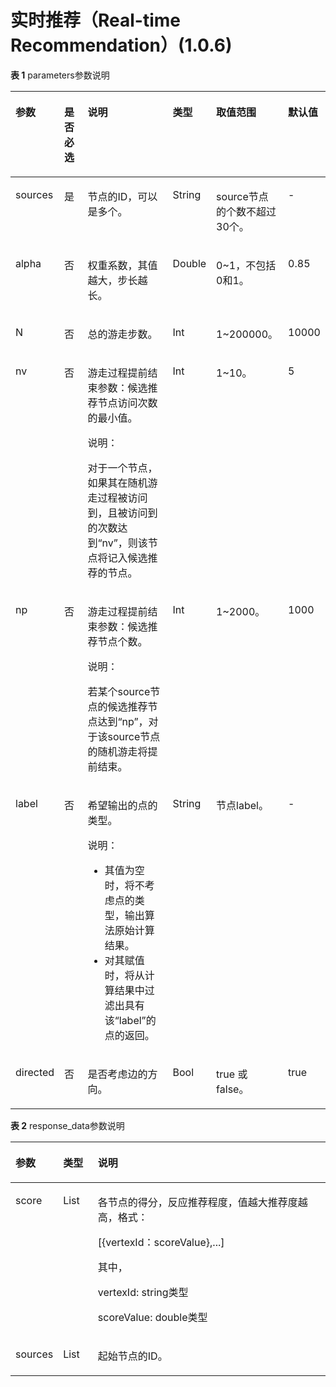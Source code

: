 # 实时推荐（Real-time Recommendation）\(1.0.6\)<a name="ges_03_0090"></a>

**表 1**  parameters参数说明

<a name="table2365111514407"></a>
<table><thead align="left"><tr id="row1639618152403"><th class="cellrowborder" valign="top" width="8.806122448979592%" id="mcps1.2.7.1.1"><p id="p114016159405"><a name="p114016159405"></a><a name="p114016159405"></a>参数</p>
</th>
<th class="cellrowborder" valign="top" width="13.540816326530614%" id="mcps1.2.7.1.2"><p id="p1640617154404"><a name="p1640617154404"></a><a name="p1640617154404"></a>是否必选</p>
</th>
<th class="cellrowborder" valign="top" width="39.316326530612244%" id="mcps1.2.7.1.3"><p id="p84130158408"><a name="p84130158408"></a><a name="p84130158408"></a>说明</p>
</th>
<th class="cellrowborder" valign="top" width="9.918367346938775%" id="mcps1.2.7.1.4"><p id="p82715505250"><a name="p82715505250"></a><a name="p82715505250"></a>类型</p>
</th>
<th class="cellrowborder" valign="top" width="20.428571428571427%" id="mcps1.2.7.1.5"><p id="p64289158405"><a name="p64289158405"></a><a name="p64289158405"></a>取值范围</p>
</th>
<th class="cellrowborder" valign="top" width="7.989795918367347%" id="mcps1.2.7.1.6"><p id="p59749194165124"><a name="p59749194165124"></a><a name="p59749194165124"></a>默认值</p>
</th>
</tr>
</thead>
<tbody><tr id="row114402157409"><td class="cellrowborder" valign="top" width="8.806122448979592%" headers="mcps1.2.7.1.1 "><p id="p167521433132020"><a name="p167521433132020"></a><a name="p167521433132020"></a>sources</p>
</td>
<td class="cellrowborder" valign="top" width="13.540816326530614%" headers="mcps1.2.7.1.2 "><p id="p17754134012201"><a name="p17754134012201"></a><a name="p17754134012201"></a>是</p>
</td>
<td class="cellrowborder" valign="top" width="39.316326530612244%" headers="mcps1.2.7.1.3 "><p id="p1398074842019"><a name="p1398074842019"></a><a name="p1398074842019"></a>节点的ID，可以是多个。</p>
</td>
<td class="cellrowborder" valign="top" width="9.918367346938775%" headers="mcps1.2.7.1.4 "><p id="p192855017259"><a name="p192855017259"></a><a name="p192855017259"></a>String</p>
</td>
<td class="cellrowborder" valign="top" width="20.428571428571427%" headers="mcps1.2.7.1.5 "><p id="p18347182714232"><a name="p18347182714232"></a><a name="p18347182714232"></a>source节点的个数不超过30个。</p>
</td>
<td class="cellrowborder" valign="top" width="7.989795918367347%" headers="mcps1.2.7.1.6 "><p id="p7846531165124"><a name="p7846531165124"></a><a name="p7846531165124"></a>-</p>
</td>
</tr>
<tr id="row3473115114014"><td class="cellrowborder" valign="top" width="8.806122448979592%" headers="mcps1.2.7.1.1 "><p id="p275213333204"><a name="p275213333204"></a><a name="p275213333204"></a>alpha</p>
</td>
<td class="cellrowborder" valign="top" width="13.540816326530614%" headers="mcps1.2.7.1.2 "><p id="p67544407208"><a name="p67544407208"></a><a name="p67544407208"></a>否</p>
</td>
<td class="cellrowborder" valign="top" width="39.316326530612244%" headers="mcps1.2.7.1.3 "><p id="p189801148182017"><a name="p189801148182017"></a><a name="p189801148182017"></a>权重系数，其值越大，步长越长。</p>
</td>
<td class="cellrowborder" valign="top" width="9.918367346938775%" headers="mcps1.2.7.1.4 "><p id="p228175072519"><a name="p228175072519"></a><a name="p228175072519"></a>Double</p>
</td>
<td class="cellrowborder" valign="top" width="20.428571428571427%" headers="mcps1.2.7.1.5 "><p id="p19950180162417"><a name="p19950180162417"></a><a name="p19950180162417"></a>0~1，不包括0和1。</p>
</td>
<td class="cellrowborder" valign="top" width="7.989795918367347%" headers="mcps1.2.7.1.6 "><p id="p31589273165124"><a name="p31589273165124"></a><a name="p31589273165124"></a>0.85</p>
</td>
</tr>
<tr id="row10511191515401"><td class="cellrowborder" valign="top" width="8.806122448979592%" headers="mcps1.2.7.1.1 "><p id="p1375213337208"><a name="p1375213337208"></a><a name="p1375213337208"></a>N</p>
</td>
<td class="cellrowborder" valign="top" width="13.540816326530614%" headers="mcps1.2.7.1.2 "><p id="p1375484011202"><a name="p1375484011202"></a><a name="p1375484011202"></a>否</p>
</td>
<td class="cellrowborder" valign="top" width="39.316326530612244%" headers="mcps1.2.7.1.3 "><p id="p1398054852016"><a name="p1398054852016"></a><a name="p1398054852016"></a>总的游走步数。</p>
</td>
<td class="cellrowborder" valign="top" width="9.918367346938775%" headers="mcps1.2.7.1.4 "><p id="p528250182513"><a name="p528250182513"></a><a name="p528250182513"></a>Int</p>
</td>
<td class="cellrowborder" valign="top" width="20.428571428571427%" headers="mcps1.2.7.1.5 "><p id="p186981016142419"><a name="p186981016142419"></a><a name="p186981016142419"></a>1~200000。</p>
</td>
<td class="cellrowborder" valign="top" width="7.989795918367347%" headers="mcps1.2.7.1.6 "><p id="p8594291165124"><a name="p8594291165124"></a><a name="p8594291165124"></a>10000</p>
</td>
</tr>
<tr id="row1754831511408"><td class="cellrowborder" valign="top" width="8.806122448979592%" headers="mcps1.2.7.1.1 "><p id="p97521333192010"><a name="p97521333192010"></a><a name="p97521333192010"></a>nv</p>
</td>
<td class="cellrowborder" valign="top" width="13.540816326530614%" headers="mcps1.2.7.1.2 "><p id="p137543409209"><a name="p137543409209"></a><a name="p137543409209"></a>否</p>
</td>
<td class="cellrowborder" valign="top" width="39.316326530612244%" headers="mcps1.2.7.1.3 "><p id="p5451359192727"><a name="p5451359192727"></a><a name="p5451359192727"></a>游走过程提前结束参数：候选推荐节点访问次数的最小值。</p>
<div class="note" id="note476272392727"><a name="note476272392727"></a><a name="note476272392727"></a><span class="notetitle"> 说明： </span><div class="notebody"><p id="p4523345092742"><a name="p4523345092742"></a><a name="p4523345092742"></a>对于一个节点，如果其在随机游走过程被访问到，且被访问到的次数达到<span class="parmname" id="parmname4979810192743"><a name="parmname4979810192743"></a><a name="parmname4979810192743"></a>“nv”</span>，则该节点将记入候选推荐的节点。</p>
</div></div>
</td>
<td class="cellrowborder" valign="top" width="9.918367346938775%" headers="mcps1.2.7.1.4 "><p id="p132805062513"><a name="p132805062513"></a><a name="p132805062513"></a>Int</p>
</td>
<td class="cellrowborder" valign="top" width="20.428571428571427%" headers="mcps1.2.7.1.5 "><p id="p11449161112417"><a name="p11449161112417"></a><a name="p11449161112417"></a>1~10。</p>
</td>
<td class="cellrowborder" valign="top" width="7.989795918367347%" headers="mcps1.2.7.1.6 "><p id="p25048953165124"><a name="p25048953165124"></a><a name="p25048953165124"></a>5</p>
</td>
</tr>
<tr id="row75871815164014"><td class="cellrowborder" valign="top" width="8.806122448979592%" headers="mcps1.2.7.1.1 "><p id="p14752103315207"><a name="p14752103315207"></a><a name="p14752103315207"></a>np</p>
</td>
<td class="cellrowborder" valign="top" width="13.540816326530614%" headers="mcps1.2.7.1.2 "><p id="p475454010208"><a name="p475454010208"></a><a name="p475454010208"></a>否</p>
</td>
<td class="cellrowborder" valign="top" width="39.316326530612244%" headers="mcps1.2.7.1.3 "><p id="p3663800292927"><a name="p3663800292927"></a><a name="p3663800292927"></a>游走过程提前结束参数：候选推荐节点个数。</p>
<div class="note" id="note3023786192927"><a name="note3023786192927"></a><a name="note3023786192927"></a><span class="notetitle"> 说明： </span><div class="notebody"><p id="p370529392927"><a name="p370529392927"></a><a name="p370529392927"></a>若某个source节点的候选推荐节点达到<span class="parmname" id="parmname141088329305"><a name="parmname141088329305"></a><a name="parmname141088329305"></a>“np”</span>，对于该source节点的随机游走将提前结束。</p>
</div></div>
</td>
<td class="cellrowborder" valign="top" width="9.918367346938775%" headers="mcps1.2.7.1.4 "><p id="p102865072517"><a name="p102865072517"></a><a name="p102865072517"></a>Int</p>
</td>
<td class="cellrowborder" valign="top" width="20.428571428571427%" headers="mcps1.2.7.1.5 "><p id="p744711192420"><a name="p744711192420"></a><a name="p744711192420"></a>1~2000。</p>
</td>
<td class="cellrowborder" valign="top" width="7.989795918367347%" headers="mcps1.2.7.1.6 "><p id="p15699349165124"><a name="p15699349165124"></a><a name="p15699349165124"></a>1000</p>
</td>
</tr>
<tr id="row16300158401"><td class="cellrowborder" valign="top" width="8.806122448979592%" headers="mcps1.2.7.1.1 "><p id="p17524336203"><a name="p17524336203"></a><a name="p17524336203"></a>label</p>
</td>
<td class="cellrowborder" valign="top" width="13.540816326530614%" headers="mcps1.2.7.1.2 "><p id="p8754144092019"><a name="p8754144092019"></a><a name="p8754144092019"></a>否</p>
</td>
<td class="cellrowborder" valign="top" width="39.316326530612244%" headers="mcps1.2.7.1.3 "><p id="p516332493115"><a name="p516332493115"></a><a name="p516332493115"></a>希望输出的点的类型。</p>
<div class="note" id="note2265199293115"><a name="note2265199293115"></a><a name="note2265199293115"></a><span class="notetitle"> 说明： </span><div class="notebody"><a name="ul937663693135"></a><a name="ul937663693135"></a><ul id="ul937663693135"><li>其值为空时，将不考虑点的类型，输出算法原始计算结果。</li><li>对其赋值时，将从计算结果中过滤出具有该<span class="parmname" id="parmname619317093342"><a name="parmname619317093342"></a><a name="parmname619317093342"></a>“label”</span>的点的返回。</li></ul>
</div></div>
</td>
<td class="cellrowborder" valign="top" width="9.918367346938775%" headers="mcps1.2.7.1.4 "><p id="p128250162514"><a name="p128250162514"></a><a name="p128250162514"></a>String</p>
</td>
<td class="cellrowborder" valign="top" width="20.428571428571427%" headers="mcps1.2.7.1.5 "><p id="p12444161113248"><a name="p12444161113248"></a><a name="p12444161113248"></a>节点label。</p>
</td>
<td class="cellrowborder" valign="top" width="7.989795918367347%" headers="mcps1.2.7.1.6 "><p id="p63687724165124"><a name="p63687724165124"></a><a name="p63687724165124"></a>-</p>
</td>
</tr>
<tr id="row946422422018"><td class="cellrowborder" valign="top" width="8.806122448979592%" headers="mcps1.2.7.1.1 "><p id="p1752133382015"><a name="p1752133382015"></a><a name="p1752133382015"></a>directed</p>
</td>
<td class="cellrowborder" valign="top" width="13.540816326530614%" headers="mcps1.2.7.1.2 "><p id="p2754104032013"><a name="p2754104032013"></a><a name="p2754104032013"></a>否</p>
</td>
<td class="cellrowborder" valign="top" width="39.316326530612244%" headers="mcps1.2.7.1.3 "><p id="p998110487206"><a name="p998110487206"></a><a name="p998110487206"></a>是否考虑边的方向。</p>
</td>
<td class="cellrowborder" valign="top" width="9.918367346938775%" headers="mcps1.2.7.1.4 "><p id="p728050152518"><a name="p728050152518"></a><a name="p728050152518"></a>Bool</p>
</td>
<td class="cellrowborder" valign="top" width="20.428571428571427%" headers="mcps1.2.7.1.5 "><p id="p1944117118247"><a name="p1944117118247"></a><a name="p1944117118247"></a>true 或false。</p>
</td>
<td class="cellrowborder" valign="top" width="7.989795918367347%" headers="mcps1.2.7.1.6 "><p id="p58432040165124"><a name="p58432040165124"></a><a name="p58432040165124"></a>true</p>
</td>
</tr>
</tbody>
</table>

**表 2**  response\_data参数说明

<a name="table13711039184819"></a>
<table><thead align="left"><tr id="row157193974815"><th class="cellrowborder" valign="top" width="10.99%" id="mcps1.2.4.1.1"><p id="p9717397488"><a name="p9717397488"></a><a name="p9717397488"></a>参数</p>
</th>
<th class="cellrowborder" valign="top" width="11.25%" id="mcps1.2.4.1.2"><p id="p19628563162"><a name="p19628563162"></a><a name="p19628563162"></a>类型</p>
</th>
<th class="cellrowborder" valign="top" width="77.75999999999999%" id="mcps1.2.4.1.3"><p id="p177114391489"><a name="p177114391489"></a><a name="p177114391489"></a>说明</p>
</th>
</tr>
</thead>
<tbody><tr id="row3766194912159"><td class="cellrowborder" valign="top" width="10.99%" headers="mcps1.2.4.1.1 "><p id="p676613495153"><a name="p676613495153"></a><a name="p676613495153"></a>score</p>
</td>
<td class="cellrowborder" valign="top" width="11.25%" headers="mcps1.2.4.1.2 "><p id="p17628166166"><a name="p17628166166"></a><a name="p17628166166"></a>List</p>
</td>
<td class="cellrowborder" valign="top" width="77.75999999999999%" headers="mcps1.2.4.1.3 "><p id="p676694915157"><a name="p676694915157"></a><a name="p676694915157"></a>各节点的得分，反应推荐程度，值越大推荐度越高，格式：</p>
<p id="p42414661812"><a name="p42414661812"></a><a name="p42414661812"></a>[{vertexId：scoreValue},...]</p>
<p id="p6913204711812"><a name="p6913204711812"></a><a name="p6913204711812"></a>其中，</p>
<p id="p204758562189"><a name="p204758562189"></a><a name="p204758562189"></a>vertexId: string类型</p>
<p id="p2461511101913"><a name="p2461511101913"></a><a name="p2461511101913"></a>scoreValue: double类型</p>
</td>
</tr>
<tr id="row15711739134811"><td class="cellrowborder" valign="top" width="10.99%" headers="mcps1.2.4.1.1 "><p id="p1711339114812"><a name="p1711339114812"></a><a name="p1711339114812"></a>sources</p>
</td>
<td class="cellrowborder" valign="top" width="11.25%" headers="mcps1.2.4.1.2 "><p id="p5628196151611"><a name="p5628196151611"></a><a name="p5628196151611"></a>List</p>
</td>
<td class="cellrowborder" valign="top" width="77.75999999999999%" headers="mcps1.2.4.1.3 "><p id="p1371113917485"><a name="p1371113917485"></a><a name="p1371113917485"></a>起始节点的ID。</p>
</td>
</tr>
</tbody>
</table>

